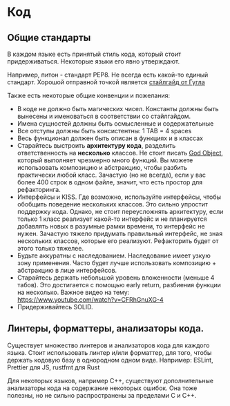 # Код

## Общие стандарты

В каждом языке есть принятый стиль кода, который стоит придерживаться. Некоторые языки его явно утверждают.

Например, питон - стандарт PEP8. Не всегда есть какой-то единый стандарт. Хорошой отправной точкой является [стайлгайд от Гугла](https://google.github.io/styleguide/)

Также есть некоторые общие конвенции и пожелания:
- В коде не должно быть магических чисел. Константы должны быть вынесены и именоваться в соответствии со стайлгайдом.
- Имена сущностей должны быть осмысленные и содержательные
- Все отступы должны быть консистентны: 1 TAB = 4 spaces
- Весь функционал должен быть описан в функциях и в классах
- Старайтесь выстроить **архитектуру кода**, разделить ответственность на **несколько** классов.
Не стоит писать [God Object](https://en.wikipedia.org/wiki/God_object), который выполняет чрезмерно много функций.
Вы можете использовать композицию и абстракцию, чтобы разбить практически любой класс.
Зачастую (но не всегда), если у вас более 400 строк в одном файле, значит, что есть простор для рефакторинга.
- Интерфейсы и KISS. Где возможно, используйте интерфейсы, чтобы обобщить поведение нескольких классов.
Это сильно упростит поддержку кода. Однако, не стоит переусложнять архитектуру, если только 1 класс реализует какой-то интерфейс и
не планируется добавлять новых в разумные рамки времени, то интерфейс не нужен.
Зачастую тяжело придумать правильный интерфейс, не зная нескольких классов, которые его реализуют. Рефакторить будет от этого только тяжелее.
- Будьте аккуратны с наследованием. Наследование имеет узкую зону применения. Часто будет лучше использовать композицию + абстракцию в лице интерфейсов.
- Старайтесь держать небольшой уровень вложенности (меньше 4 табов). Это достигается с помощью early return, разбиения функции на несколько.
Важное видео на тему: https://www.youtube.com/watch?v=CFRhGnuXG-4
- Придерживайтесь SOLID.

## Линтеры, форматтеры, анализаторы кода.

Существует множество линтеров и анализаторов кода для каждого языка.
Стоит использовать линтер и/или форматтер, для того, чтобы держать кодовую базу в однородном одном виде.
Например: ESLint, Prettier для JS, rustfmt для Rust

Для некоторых языков, например C++, существуют дополнительные анализаторы кода на содержание некоторых ошибок.
Она тоже полезны, но не сильно распространены за пределами C и C++.

